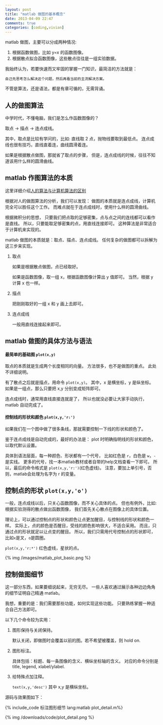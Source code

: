 ```yaml
---
layout: post
title: "matlab 做图的基本概念"
date: 2013-04-09 22:47
comments: true
categories: [coding,vivian]
---
```


matlab 做图，主要可以分成两种情况:

1. 根据函数做图，比如 y=x 的函数图像。
2. 根据散点拟合函数图像，这些散点往往是一组实验数据。

我始终认为，若要快速而又牢固的掌握一门知识，最简洁的方法就是：

    自己先思考怎么解决这个问题，然后再看当前的主流解决方案。

不管是算法，还是语法，都是有章可循的，无需背诵。

<!--more-->

人的做图算法
------------

中学时代，不懂电脑，我们是怎么作函数图像的？

取点 -> 描点 -> 连点成线。

其中，取点是比较有学问的，比如:
直线取 2 点，抛物线要取到最低点。
连点成线也很有技巧，直线直着连，曲线圆滑着连。

如果是根据散点做图，那就省了取点的步骤，
但是，连点成线的时候，往往不知道该用什么样的圆滑曲线。

matlab 作图算法的本质
---------------------

这里详细介绍[人的算法与计算机算法的区别](http://jackonyang.github.io/blog/2013/04/09/algrithm_basic/)

根据对人的做图算法的分析，我们可以发现：
做图的本质就是连点成线，计算机完全可以胜任这个工作。
而难点就在于连点成线时，使用什么样的圆滑曲线。

根据微积分的思想，
只要我们把点取的足够密集，点与点之间的连线都可以看作是直线。
所以，只要能取足够密集的点，用直线连接即可。
这种算法是非常适合于计算机来实现的。

matlab 做图的本质就是：取点、描点、连点成线。
任何复杂的做图都可以拆解为这三步来实现。

1. 取点

    如果是根据散点做图，点已经取好。

    如果是函数图像，取一组 x，根据函数图像计算出 y 值即可。
    当然，根据 y 计算 x 也一样。

2. 描点

    把刚刚取好的一组 x 和 y 画上去即可。

3. 连点成线

    一般用直线连接起来即可。

matlab 做图的具体方法与语法
---------------------------

#### 最简单的基础图 `plot(x,y)`

取点的本质就是生成两个长度相同的向量。
方法很多，也不是做图的重点。
此处不详细说明。

有了散点之后就是描点，用命令 `plot(x,y)`。
其中，x 是横坐标，y 是纵坐标。
如果是一组点，那么只要把 x,y 分别变成矩阵即可。

连点成线时，通常用直线直接连就是了，
所以也就没必要让大家手动执行，matlab 自动完成了。

#### 控制线的形状和颜色 `plot(x,y,'r:')`

如果我们在一个图中做了很多条线，那就需要控制一下线的形状和颜色了。

鉴于连点成线是自动完成的，最好的办法是：
plot 时明确指明线的形状和颜色，以取代默认设置。

具体到语法层面，每一种颜色、形状都有一个代号，
比如红色是 `r`，白色是 `w`，`-`是实线。
更多的代号，找一本matlab教材或者自带的help文档查看一下即可。
所以，最后的命令格式是 `plot(x,y,'r:')`(红色虚线)。
注意，要加上单引号，否则，matlab会处理为名字为 r 的变量。

控制点的形状 `plot(x,y,'o')`
--------------------------

一般，连点成线以后，只关心函数图像，而不关心具体的点。
但也有例外，比如: 根据实验测得的散点做出函数图像，
我们首先关心散点在图像上的具体位置。

理论上，可以通过控制点的形状和颜色让点更加醒目，与控制线的形状和颜色一样。
实际上，点的颜色是否醒目，受线的颜色影响很大，不适合采用。
而且，只通过点的形状就足以让点变的醒目。
所以，我们只需用代号控制点的形状即可，比如`x`是叉，`o`是圆圈。

`plot(x,y,'r:*')` 红色虚线，星状的点。

{% img /images/matlab_plot_basic.png %}

控制做图细节
------------

这一部分东西，如果要细说起来，无穷无尽。
一些人喜欢通过展示各种边边角角的细节证明自己精通 matlab。

我想，重要的是：我们需要那些功能，如何实现这些功能。
只要熟练掌握一种适合自己方法即可。

以下几个命令较为实用：

1. 图形保持与关闭保持。

    默认关闭，即做图时会覆盖以前的图。若不希望被覆盖，则 hold on.

2. 图形标注。

    具体包括：标题、每一条图像的含义、横纵坐标轴的含义。
    对应的命令分别是 title, legend, xlabel/ylabel.

3. 给特殊点加注释。

   `text(x,y,'desc')` 其中 x,y 是横纵坐标。

源码与效果图如下：

{% include_code 标注图形细节 lang:matlab plot_detail.m%}

{% img /downloads/code/plot_detail.png %}
